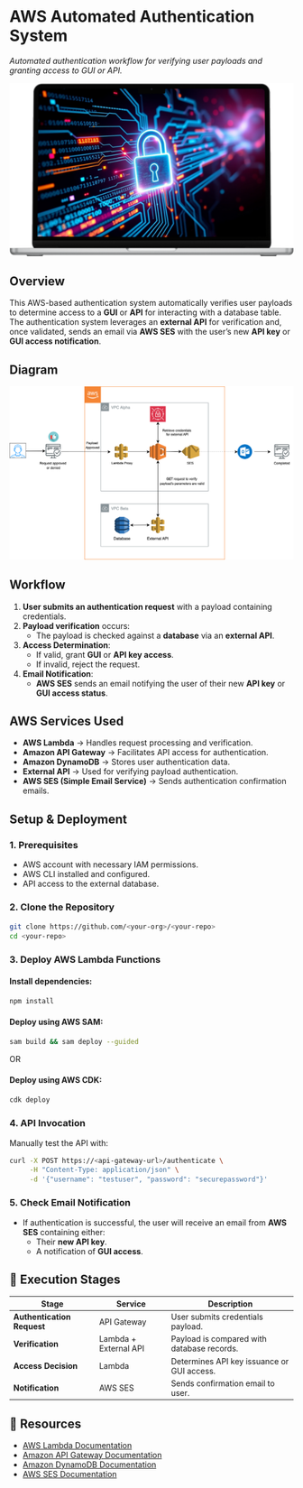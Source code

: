 # AWS Automated Authentication System
_Automated authentication workflow for verifying user payloads and granting access to GUI or API._


![Image](./assets/cia.svg)

## Overview
This AWS-based authentication system automatically verifies user payloads to determine access to a **GUI** or **API** for interacting with a database table. The authentication system leverages an **external API** for verification and, once validated, sends an email via **AWS SES** with the user’s new **API key** or **GUI access notification**.

## Diagram
![AWS Authentication Diagram](./assets/cia-diagram.svg)

## Workflow
1. **User submits an authentication request** with a payload containing credentials.
2. **Payload verification** occurs:
   - The payload is checked against a **database** via an **external API**.
3. **Access Determination**:
   - If valid, grant **GUI** or **API key access**.
   - If invalid, reject the request.
4. **Email Notification**:
   - **AWS SES** sends an email notifying the user of their new **API key** or **GUI access status**.

## AWS Services Used
- **AWS Lambda** → Handles request processing and verification.
- **Amazon API Gateway** → Facilitates API access for authentication.
- **Amazon DynamoDB** → Stores user authentication data.
- **External API** → Used for verifying payload authentication.
- **AWS SES (Simple Email Service)** → Sends authentication confirmation emails.

## Setup & Deployment
### 1. Prerequisites
- AWS account with necessary IAM permissions.
- AWS CLI installed and configured.
- API access to the external database.

### 2. Clone the Repository
```sh
git clone https://github.com/<your-org>/<your-repo>
cd <your-repo>
```

### 3. Deploy AWS Lambda Functions
#### Install dependencies:
```sh
npm install
```

#### Deploy using AWS SAM:
```sh
sam build && sam deploy --guided
```
OR
#### Deploy using AWS CDK:
```sh
cdk deploy
```

### 4. API Invocation
Manually test the API with:
```sh
curl -X POST https://<api-gateway-url>/authenticate \
     -H "Content-Type: application/json" \
     -d '{"username": "testuser", "password": "securepassword"}'
```

### 5. Check Email Notification
- If authentication is successful, the user will receive an email from **AWS SES** containing either:
  - Their **new API key**.
  - A notification of **GUI access**.

## 🚀 Execution Stages
| Stage | Service | Description |
|-------|---------|-------------|
| **Authentication Request** | API Gateway | User submits credentials payload. |
| **Verification** | Lambda + External API | Payload is compared with database records. |
| **Access Decision** | Lambda | Determines API key issuance or GUI access. |
| **Notification** | AWS SES | Sends confirmation email to user. |

## 📖 Resources
- [AWS Lambda Documentation](https://docs.aws.amazon.com/lambda/latest/dg/welcome.html)
- [Amazon API Gateway Documentation](https://docs.aws.amazon.com/apigateway/latest/developerguide/welcome.html)
- [Amazon DynamoDB Documentation](https://docs.aws.amazon.com/dynamodb/latest/developerguide/)
- [AWS SES Documentation](https://docs.aws.amazon.com/ses/latest/dg/)
